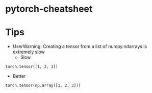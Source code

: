 # pytorch-cheatsheet


# Tips
* UserWarning: Creating a tensor from a list of numpy.ndarrays is extremely slow
  * Slow 
```
torch.tensor([1, 2, 3])
```
  * Better
```
torch.tensor(np.array([1, 2, 3]))
```
   


